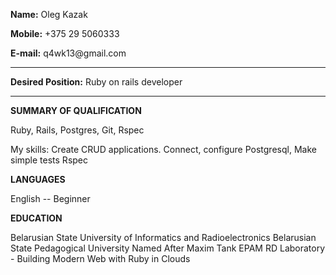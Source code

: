 **Name:**                 Oleg Kazak

**Mobile:**               +375 29 5060333

**E-mail:**               q4wk13\@gmail.com

---------------------
**Desired Position:**     Ruby on rails developer

-----------------------  
**SUMMARY OF QUALIFICATION**

 Ruby, Rails, Postgres, Git, Rspec
 
 My skills: Create CRUD applications. Connect, configure Postgresql, Make simple tests Rspec
 
 
**LANGUAGES**

 English -- Beginner
 
 
 
**EDUCATION**

Belarusian State University of Informatics and Radioelectronics
Belarusian State Pedagogical University Named After Maxim Tank
EPAM RD Laboratory - Building Modern Web with Ruby in Clouds



